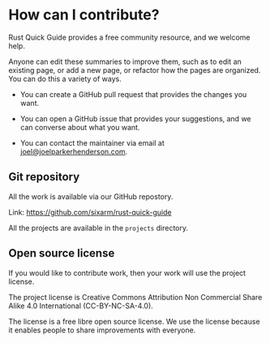 # How can I contribute?

Rust Quick Guide provides a free community resource, and we welcome help.

Anyone can edit these summaries to improve them, such as to edit an existing page, or add a new page, or refactor how the pages are organized. You can do this a variety of ways.

* You can create a GitHub pull request that provides the changes you want.

* You can open a GitHub issue that provides your suggestions, and we can converse about what you want.

* You can contact the maintainer via email at joel@joelparkerhenderson.com.


## Git repository

All the work is available via our GitHub repostory.

Link: <https://github.com/sixarm/rust-quick-guide>

All the projects are available in the `projects` directory.


## Open source license

If you would like to contribute work, then your work will use the project license.

The project license is Creative Commons Attribution Non Commercial Share Alike 4.0 International (CC-BY-NC-SA-4.0). 

The license is a free libre open source license. We use the license because it enables people to share improvements with everyone.
